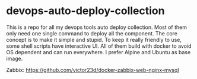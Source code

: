 # devops-auto-deploy-collection

This is a repo for all my devops tools auto deploy collection.
Most of them only need one single command to deploy all the component.
The core concept is to make it simple and stupid.
To keep it really friendly to use, some shell scripts have interactive UI.
All of them build with docker to avoid OS dependent and can run everywhere.
I prefer Alpine and Ubuntu as base image.

Zabbix:
https://github.com/victor23d/docker-zabbix-web-nginx-mysql

